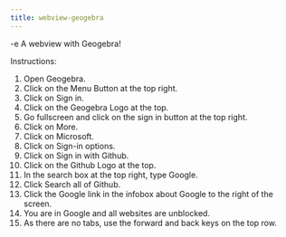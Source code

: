 ```yaml
---
title: webview-geogebra
---
```


-e 
A webview with Geogebra!

Instructions:
1. Open Geogebra.
2. Click on the Menu Button at the top right.
3. Click on Sign in.
4. Click on the Geogebra Logo at the top.
5. Go fullscreen and click on the sign in button at the top right.
6. Click on More.
7. Click on Microsoft.
8. Click on Sign-in options.
9. Click on Sign in with Github.
10. Click on the Github Logo at the top.
11. In the search box at the top right, type Google.
12. Click Search all of Github.
13. Click the Google link in the infobox about Google to the right of the screen.
14. You are in Google and all websites are unblocked.
15. As there are no tabs, use the forward and back keys on the top row.
